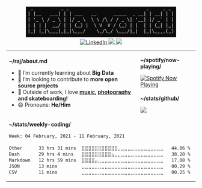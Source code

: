 
<p align="center">
  <img src="https://github.com/rajitbanerjee/rajitbanerjee/blob/master/resources/hello-world.jpg" width=400 /> 
  <br />
  <a href="https://www.linkedin.com/in/rajitbanerjee/">
    <img src="https://img.shields.io/badge/-LinkedIn-blue?style=flat-square&logo=Linkedin&logoColor=white" alt="LinkedIn" />
  </a>
  <a href="https://rajitbanerjee.com">
    <img src="https://img.shields.io/badge/-Website-black?style=flat-square&logo=Google-Chrome&logoColor=white" />
  </a>
  <a href="https://github.com/antonkomarev/github-profile-views-counter" alt="Profile views">
    <img src="https://komarev.com/ghpvc/?username=your-github-username&color=f39c19" />
  </a>
</p>

<table>
  <tr><td rowspan="2">
    
**~/raj/about.md**

<!-- - 🔭 I’m currently working on **** --> 
- 🌱 I’m currently learning about **Big Data**
- 👯 I’m looking to contribute to **more open source projects**
- 🎵 Outside of work, I love **[music](https://open.spotify.com/user/wymor21u123mm4nt28v77fcy9?si=BSyQ3sptRUOjp2QaHJXHrA), [photography](https://www.instagram.com/rajit.banerjee/) and skateboarding!** 
- 😄 Pronouns: **He/Him**

</td><td>

**~/spotify/now-playing/**

<a href="https://now-playing-profile.rajitbanerjee.vercel.app/now-playing?open">
  <img src="https://now-playing-profile.rajitbanerjee.vercel.app/now-playing" width="250" alt="Spotify Now Playing">
</a>

 </td></tr>
 <tr><td>
  
**~/stats/github/** 

<img width="500" src="https://github-readme-stats.vercel.app/api?username=rajitbanerjee&hide_title=true&show_icons=true&count_private=true&title_color=fff&icon_color=f39c19&text_color=9f9f9f&bg_color=151515">
      
 </td></tr>
 <tr><td colspan="2">
  
  **~/stats/weekly-coding/**  

<!--START_SECTION:waka-->
```text
Week: 04 February, 2021 - 11 February, 2021

Other      33 hrs 31 mins  ⣿⣿⣿⣿⣿⣿⣿⣿⣿⣿⣿⣀⣀⣀⣀⣀⣀⣀⣀⣀⣀⣀⣀⣀⣀   44.06 % 
Bash       29 hrs 4 mins   ⣿⣿⣿⣿⣿⣿⣿⣿⣿⣦⣀⣀⣀⣀⣀⣀⣀⣀⣀⣀⣀⣀⣀⣀⣀   38.20 % 
Markdown   12 hrs 59 mins  ⣿⣿⣿⣿⣤⣀⣀⣀⣀⣀⣀⣀⣀⣀⣀⣀⣀⣀⣀⣀⣀⣀⣀⣀⣀   17.08 % 
JSON       13 mins         ⣀⣀⣀⣀⣀⣀⣀⣀⣀⣀⣀⣀⣀⣀⣀⣀⣀⣀⣀⣀⣀⣀⣀⣀⣀   00.29 % 
CSV        11 mins         ⣀⣀⣀⣀⣀⣀⣀⣀⣀⣀⣀⣀⣀⣀⣀⣀⣀⣀⣀⣀⣀⣀⣀⣀⣀   00.25 % 
```
<!--END_SECTION:waka-->

  </td></tr>
</table>


